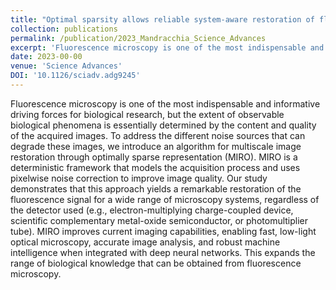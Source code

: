 ```yaml
---
title: "Optimal sparsity allows reliable system-aware restoration of fluorescence microscopy images"
collection: publications
permalink: /publication/2023_Mandracchia_Science_Advances
excerpt: 'Fluorescence microscopy is one of the most indispensable and informative driving forces for biological research, but the extent of observable biological phenomena is essentially determined by the content and quality of the acquired images. To address the different noise sources that can degrade these images, we introduce an algorithm for multiscale image restoration through optimally sparse representation (MIRO). MIRO is a deterministic framework that models the acquisition process and uses pixelwise noise correction to improve image quality. Our study demonstrates that this approach yields a remarkable restoration of the fluorescence signal for a wide range of microscopy systems, regardless of the detector used (e.g., electron-multiplying charge-coupled device, scientific complementary metal-oxide semiconductor, or photomultiplier tube). MIRO improves current imaging capabilities, enabling fast, low-light optical microscopy, accurate image analysis, and robust machine intelligence when integrated with deep neural networks. This expands the range of biological knowledge that can be obtained from fluorescence microscopy.'
date: 2023-00-00
venue: 'Science Advances'
DOI: '10.1126/sciadv.adg9245'
---
```

Fluorescence microscopy is one of the most indispensable and informative driving forces for biological research, but the extent of observable biological phenomena is essentially determined by the content and quality of the acquired images. To address the different noise sources that can degrade these images, we introduce an algorithm for multiscale image restoration through optimally sparse representation (MIRO). MIRO is a deterministic framework that models the acquisition process and uses pixelwise noise correction to improve image quality. Our study demonstrates that this approach yields a remarkable restoration of the fluorescence signal for a wide range of microscopy systems, regardless of the detector used (e.g., electron-multiplying charge-coupled device, scientific complementary metal-oxide semiconductor, or photomultiplier tube). MIRO improves current imaging capabilities, enabling fast, low-light optical microscopy, accurate image analysis, and robust machine intelligence when integrated with deep neural networks. This expands the range of biological knowledge that can be obtained from fluorescence microscopy.
